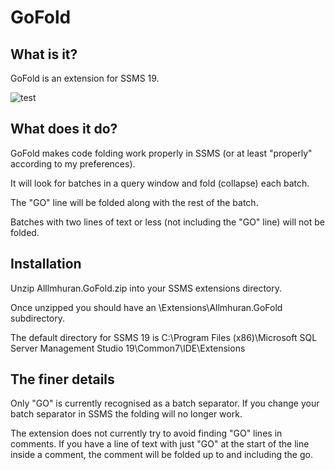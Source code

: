 # GoFold

## What is it?

GoFold is an extension for SSMS 19.

![test](https://drive.google.com/uc?export=view&id=1h_cvlkZKxp0LSaaZGvsQB9K-R_yxnVRd)

## What does it do?

GoFold makes code folding work properly in SSMS (or at least "properly" according to my preferences).

It will look for batches in a query window and fold (collapse) each batch.

The "GO" line will be folded along with the rest of the batch.

Batches with two lines of text or less (not including the "GO" line) will not be folded.


## Installation

Unzip Alllmhuran.GoFold.zip into your SSMS extensions directory. 

Once unzipped you should have an \Extensions\Allmhuran.GoFold subdirectory.

The default directory for SSMS 19 is C:\Program Files (x86)\Microsoft SQL Server Management Studio 19\Common7\IDE\Extensions


## The finer details

Only "GO" is currently recognised as a batch separator. If you change your batch separator in SSMS the folding will no longer work.

The extension does not currently try to avoid finding "GO" lines in comments. If you have a line of text with just "GO" at the start of the line inside a comment, the comment will be folded up to and including the go.

